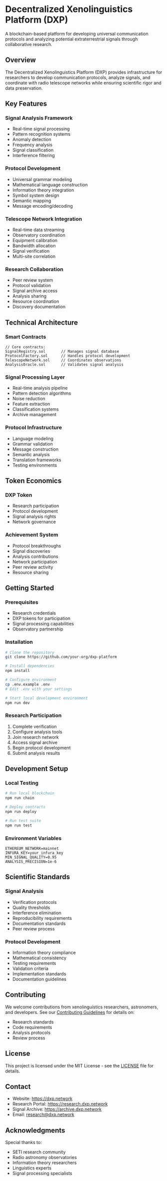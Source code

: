 # Decentralized Xenolinguistics Platform (DXP)

A blockchain-based platform for developing universal communication protocols and analyzing potential extraterrestrial signals through collaborative research.

## Overview

The Decentralized Xenolinguistics Platform (DXP) provides infrastructure for researchers to develop communication protocols, analyze signals, and coordinate with radio telescope networks while ensuring scientific rigor and data preservation.

## Key Features

### Signal Analysis Framework
- Real-time signal processing
- Pattern recognition systems
- Anomaly detection
- Frequency analysis
- Signal classification
- Interference filtering

### Protocol Development
- Universal grammar modeling
- Mathematical language construction
- Information theory integration
- Symbol system design
- Semantic mapping
- Message encoding/decoding

### Telescope Network Integration
- Real-time data streaming
- Observatory coordination
- Equipment calibration
- Bandwidth allocation
- Signal verification
- Multi-site correlation

### Research Collaboration
- Peer review system
- Protocol validation
- Signal archive access
- Analysis sharing
- Resource coordination
- Discovery documentation

## Technical Architecture

### Smart Contracts
```solidity
// Core contracts:
SignalRegistry.sol       // Manages signal database
ProtocolFactory.sol      // Handles protocol development
TelescopeNetwork.sol     // Coordinates observations
AnalysisOracle.sol       // Validates signal analysis
```

### Signal Processing Layer
- Real-time analysis pipeline
- Pattern detection algorithms
- Noise reduction
- Feature extraction
- Classification systems
- Archive management

### Protocol Infrastructure
- Language modeling
- Grammar validation
- Message construction
- Semantic analysis
- Translation frameworks
- Testing environments

## Token Economics

### DXP Token
- Research participation
- Protocol development
- Signal analysis rights
- Network governance

### Achievement System
- Protocol breakthroughs
- Signal discoveries
- Analysis contributions
- Network participation
- Peer review activity
- Resource sharing

## Getting Started

### Prerequisites
- Research credentials
- DXP tokens for participation
- Signal processing capabilities
- Observatory partnership

### Installation
```bash
# Clone the repository
git clone https://github.com/your-org/dxp-platform

# Install dependencies
npm install

# Configure environment
cp .env.example .env
# Edit .env with your settings

# Start local development environment
npm run dev
```

### Research Participation
1. Complete verification
2. Configure analysis tools
3. Join research network
4. Access signal archive
5. Begin protocol development
6. Submit analysis results

## Development Setup

### Local Testing
```bash
# Run local blockchain
npm run chain

# Deploy contracts
npm run deploy

# Run test suite
npm run test
```

### Environment Variables
```
ETHEREUM_NETWORK=mainnet
INFURA_KEY=your_infura_key
MIN_SIGNAL_QUALITY=0.95
ANALYSIS_PRECISION=1e-6
```

## Scientific Standards

### Signal Analysis
- Verification protocols
- Quality thresholds
- Interference elimination
- Reproducibility requirements
- Documentation standards
- Peer review process

### Protocol Development
- Information theory compliance
- Mathematical consistency
- Testing requirements
- Validation criteria
- Implementation standards
- Documentation guidelines

## Contributing

We welcome contributions from xenolinguistics researchers, astronomers, and developers. See our [Contributing Guidelines](CONTRIBUTING.md) for details on:
- Research standards
- Code requirements
- Analysis protocols
- Review process

## License

This project is licensed under the MIT License - see the [LICENSE](LICENSE) file for details.

## Contact

- Website: https://dxp.network
- Research Portal: https://research.dxp.network
- Signal Archive: https://archive.dxp.network
- Email: research@dxp.network

## Acknowledgments

Special thanks to:
- SETI research community
- Radio astronomy observatories
- Information theory researchers
- Linguistics experts
- Signal processing specialists
